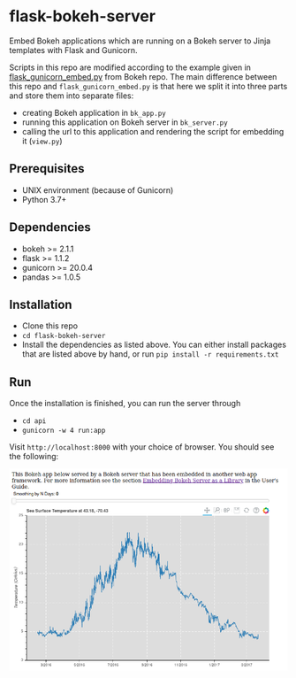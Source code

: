 # flask-bokeh-server

Embed Bokeh applications which are running on a Bokeh server to Jinja templates with Flask and Gunicorn.

Scripts in this repo are modified according to the example given in [flask_gunicorn_embed.py](https://github.com/bokeh/bokeh/blob/master/examples/howto/server_embed/flask_gunicorn_embed.py) from Bokeh repo.
The main difference between this repo and `flask_gunicorn_embed.py` is that here we split it into three parts and store them into separate files:
- creating Bokeh application in `bk_app.py`
- running this application on Bokeh server in `bk_server.py`
- calling the url to this application and rendering the script for embedding it (`view.py`)

## Prerequisites
- UNIX environment (because of Gunicorn)
- Python 3.7+

## Dependencies
- bokeh >= 2.1.1
- flask >= 1.1.2
- gunicorn >= 20.0.4
- pandas >= 1.0.5

## Installation
- Clone this repo
- `cd flask-bokeh-server`
- Install the dependencies as listed above. You can either install packages that are listed above by hand, or run
`pip install -r requirements.txt`

## Run
Once the installation is finished, you can run the server through

- `cd api`
- `gunicorn -w 4 run:app`

Visit `http://localhost:8000` with your choice of browser. You should see the following:


![image info](screenshot.png)
